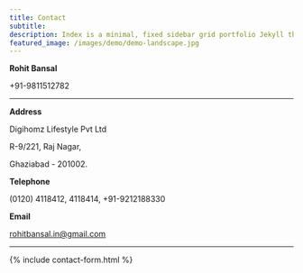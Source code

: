 ```yaml
---
title: Contact
subtitle: 
description: Index is a minimal, fixed sidebar grid portfolio Jekyll theme.
featured_image: /images/demo/demo-landscape.jpg
---
```

**Rohit Bansal** 

+91-9811512782

---
**Address**

Digihomz Lifestyle Pvt Ltd

R-9/221, Raj Nagar, 

Ghaziabad - 201002.

**Telephone**

(0120) 4118412, 4118414, +91-9212188330

**Email**
 
rohitbansal.in@gmail.com

---


{% include contact-form.html %}
